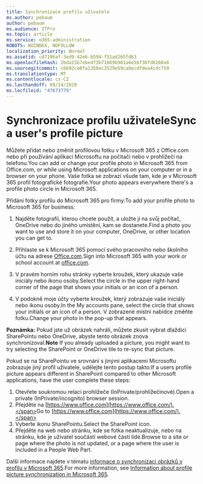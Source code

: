 ```yaml
---
title: Synchronizace profilu uživatele
ms.author: pebaum
author: pebaum
ms.audience: ITPro
ms.topic: article
ms.service: o365-administration
ROBOTS: NOINDEX, NOFOLLOW
localization_priority: Normal
ms.assetid: cd7196af-3ed9-42e6-b594-f51ad265fd63
ms.openlocfilehash: 2bda15b7ebe4f3b71669b961a6e5bf36fd6260a6
ms.sourcegitcommit: c6692ce0fa1358ec3529e59ca0ecdfdea4cdc759
ms.translationtype: MT
ms.contentlocale: cs-CZ
ms.lasthandoff: 09/14/2020
ms.locfileid: "47673779"
---
```

# <a name="sync-a-users-profile-picture"></a><span data-ttu-id="f180c-102">Synchronizace profilu uživatele</span><span class="sxs-lookup"><span data-stu-id="f180c-102">Sync a user's profile picture</span></span>

<span data-ttu-id="f180c-103">Můžete přidat nebo změnit profilovou fotku v Microsoft 365 z Office.com nebo při používání aplikací Microsoftu na počítači nebo v prohlížeči na telefonu.</span><span class="sxs-lookup"><span data-stu-id="f180c-103">You can add or change your profile photo in Microsoft 365 from Office.com, or while using Microsoft applications on your computer or in a browser on your phone.</span></span> <span data-ttu-id="f180c-104">Vaše fotka se zobrazí všude tam, kde je v Microsoft 365 profil fotografické fotografie.</span><span class="sxs-lookup"><span data-stu-id="f180c-104">Your photo appears everywhere there's a profile photo circle in Microsoft 365.</span></span>

<span data-ttu-id="f180c-105">Přidání fotky profilu do Microsoft 365 pro firmy:</span><span class="sxs-lookup"><span data-stu-id="f180c-105">To add your profile photo to Microsoft 365 for business:</span></span>

1. <span data-ttu-id="f180c-106">Najděte fotografii, kterou chcete použít, a uložte ji na svůj počítač, OneDrive nebo do jiného umístění, kam se dostanete.</span><span class="sxs-lookup"><span data-stu-id="f180c-106">Find a photo you want to use and store it on your computer, OneDrive, or other location you can get to.</span></span>

2. <span data-ttu-id="f180c-107">Přihlaste se k Microsoft 365 pomocí svého pracovního nebo školního účtu na adrese [Office.com](https://www.office.com).</span><span class="sxs-lookup"><span data-stu-id="f180c-107">Sign into Microsoft 365 with your work or school account at [office.com](https://www.office.com).</span></span>

3. <span data-ttu-id="f180c-108">V pravém horním rohu stránky vyberte kroužek, který ukazuje vaše iniciály nebo ikonu osoby.</span><span class="sxs-lookup"><span data-stu-id="f180c-108">Select the circle in the upper right-hand corner of the page that shows your initials or an icon of a person.</span></span>

4. <span data-ttu-id="f180c-109">V podokně moje účty vyberte kroužek, který zobrazuje vaše iniciály nebo ikonu osoby.</span><span class="sxs-lookup"><span data-stu-id="f180c-109">In the My accounts pane, select the circle that shows your initials or an icon of a person.</span></span> <span data-ttu-id="f180c-110">V zobrazené místní nabídce změňte fotku.</span><span class="sxs-lookup"><span data-stu-id="f180c-110">Change your photo in the pop-up that appears.</span></span>

<span data-ttu-id="f180c-111">**Poznámka:** Pokud jste už obrázek nahráli, můžete zkusit vybrat dlaždici SharePointu nebo OneDrive, abyste tento obrázek znova synchronizoval.</span><span class="sxs-lookup"><span data-stu-id="f180c-111">**Note** If you already uploaded a picture, you might want to try selecting the SharePoint or OneDrive tile to re-sync that picture.</span></span>

<span data-ttu-id="f180c-112">Pokud se na SharePointu ve srovnání s jinými aplikacemi Microsoftu zobrazuje jiný profil uživatele, udělejte tento postup takto:</span><span class="sxs-lookup"><span data-stu-id="f180c-112">If a users profile picture appears different in SharePoint compared to other Microsoft applications, have the user complete these steps:</span></span>

1. <span data-ttu-id="f180c-113">Otevřete soukromou relaci prohlížeče (InPrivate/prohlížečinové).</span><span class="sxs-lookup"><span data-stu-id="f180c-113">Open a private (InPrivate/incognito) browser session.</span></span>
2. <span data-ttu-id="f180c-114">Přejděte na [https://www.office.com](https://www.office.com/).</span><span class="sxs-lookup"><span data-stu-id="f180c-114">Go to [https://www.office.com](https://www.office.com/).</span></span>
3. <span data-ttu-id="f180c-115">Vyberte ikonu SharePointu.</span><span class="sxs-lookup"><span data-stu-id="f180c-115">Select the SharePoint icon.</span></span>
4. <span data-ttu-id="f180c-116">Přejděte na web nebo stránku, kde se fotka neaktualizuje, nebo na stránku, kde je uživatel součástí webové části lidé.</span><span class="sxs-lookup"><span data-stu-id="f180c-116">Browse to a site or page where the photo is not updated, or a page where the user is included in a People Web Part.</span></span>

<span data-ttu-id="f180c-117">Další informace najdete v tématu [informace o synchronizaci obrázků v profilu v Microsoft 365](https://support.office.com/article/information-about-profile-picture-synchronization-in-office-365-20594d76-d054-4af4-a660-401133e3d48a).</span><span class="sxs-lookup"><span data-stu-id="f180c-117">For more information, see [Information about profile picture synchronization in Microsoft 365](https://support.office.com/article/information-about-profile-picture-synchronization-in-office-365-20594d76-d054-4af4-a660-401133e3d48a).</span></span>

